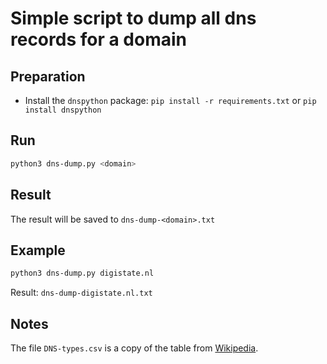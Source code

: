 # Simple script to dump all dns records for a domain

## Preparation

- Install the `dnspython` package: `pip install -r requirements.txt` or `pip install dnspython`

## Run

```bash
python3 dns-dump.py <domain>
```

## Result

The result will be saved to `dns-dump-<domain>.txt`

## Example

```bash
python3 dns-dump.py digistate.nl
```

Result: `dns-dump-digistate.nl.txt`

## Notes

The file `DNS-types.csv` is a copy of the table from [Wikipedia](https://en.wikipedia.org/wiki/List_of_DNS_record_types).
